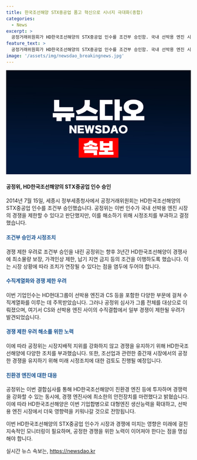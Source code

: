 ```yaml
---
title: 한국조선해양 STX중공업 품고 혁신으로 시너지 극대화(종합)
categories:
  - News
excerpt: >
  공정거래위원회가 HD한국조선해양의 STX중공업 인수를 조건부 승인함. 국내 선박용 엔진 시장 경쟁 제한 우려로 최소물량 보장, 공급거절 금지 등 조건 설정. 공정위는 선박용 엔진과 CS 사업자 간 경쟁 제한 우려로 조건 승인 결정. 이에 따라 HD한국조선해양은 선박용 엔진 부품의 공급거절 금지, 최소물량 보장, 가격인상 제한, 납기 지연 금지 조건부 승인. 3년 간 시정조치 시행해 국내 선박용 엔진 시장의 경쟁 유지.
feature_text: >
  공정거래위원회가 HD한국조선해양의 STX중공업 인수를 조건부 승인함. 국내 선박용 엔진 시장 경쟁 제한 우려로 최소물량 보장, 공급거절 금지 등 조건 설정. 공정위는 선박용 엔진과 CS 사업자 간 경쟁 제한 우려로 조건 승인 결정. 이에 따라 HD한국조선해양은 선박용 엔진 부품의 공급거절 금지, 최소물량 보장, 가격인상 제한, 납기 지연 금지 조건부 승인. 3년 간 시정조치 시행해 국내 선박용 엔진 시장의 경쟁 유지.
image: '/assets/img/newsdao_breakingnews.jpg'
---
```


<p><img src="/assets/img/newsdao_breakingnews.jpg" alt="koreaapp 속보" /></p>

<h4>공정위, HD한국조선해양의 STX중공업 인수 승인</h4>

<p>2014년 7월 15일, 세종시 정부세종청사에서 공정거래위원회는 HD한국조선해양의 STX중공업 인수를 조건부 승인했습니다. 공정위는 이번 인수가 국내 선박용 엔진 시장의 경쟁을 제한할 수 있다고 판단했지만, 이를 해소하기 위해 시정조치를 부과하고 결정했습니다.</p>

<h4><span style="color: #1a5490;">조건부 승인과 시정조치</span></h4>

<p>경쟁 제한 우려로 조건부 승인을 내린 공정위는 향후 3년간 HD한국조선해양이 경쟁사에 최소물량 보장, 가격인상 제한, 납기 지연 금지 등의 조건을 이행하도록 했습니다. 이는 시장 상황에 따라 조치가 연장될 수 있다는 점을 염두에 두어야 합니다.</p>

<h4><span style="color: #1a5490;">수직계열화와 경쟁 제한 우려</span></h4>

<p>이번 기업인수는 HD현대그룹이 선박용 엔진과 CS 등을 포함한 다양한 부문에 걸쳐 수직계열화를 이루는 데 주목받았습니다. 그러나 공정위 심사가 그룹 전체를 대상으로 이뤄졌으며, 여기서 CS와 선박용 엔진 사이의 수직결합에서 일부 경쟁이 제한될 우려가 발견되었습니다.</p>

<h4><span style="color: #1a5490;">경쟁 제한 우려 해소를 위한 노력</span></h4>

<p>이에 따라 공정위는 시장지배적 지위를 강화하지 않고 경쟁을 유지하기 위해 HD한국조선해양에 다양한 조치를 부과했습니다. 또한, 조선업과 관련한 중간재 시장에서의 공정한 경쟁을 유지하기 위해 미래 시정조치에 대한 검토도 진행될 예정입니다.</p>

<h4><span style="color: #1a5490;">친환경 엔진에 대한 대응</span></h4>

<p>공정위는 이번 결합심사를 통해 HD한국조선해양이 친환경 엔진 등에 투자하며 경쟁력을 강화할 수 있는 동시에, 경쟁 엔진사에 최소한의 안전장치를 마련했다고 밝혔습니다. 이에 따라 HD한국조선해양은 이번 기업합병으로 대형엔진 생산능력을 확대하고, 선박용 엔진 시장에서 더욱 영향력을 키워나갈 것으로 전망됩니다.</p>

<p>이번 HD한국조선해양의 STX중공업 인수가 시장과 경쟁에 미치는 영향은 미래에 걸친 지속적인 모니터링이 필요하며, 공정한 경쟁을 위한 노력이 이어져야 한다는 점을 명심해야 합니다.</p>
실시간 뉴스 속보는, <a href="https://newsdao.kr" rel="dofollow">https://newsdao.kr</a>


